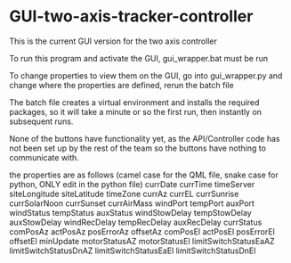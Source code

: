 # GUI-two-axis-tracker-controller

This is the current GUI version for the two axis controller

To run this program and activate the GUI, gui_wrapper.bat must be run

To change properties to view them on the GUI, go into gui_wrapper.py and change where the properties are defined, rerun the batch file

The batch file creates a virtual environment and installs the required packages, so it will take a minute or so the first run, then instantly on subsequent runs.

None of the buttons have functionality yet, as the API/Controller code has not been set up by the rest of the team so the buttons have nothing to communicate with.

the properties are as follows (camel case for the QML file, snake case for python, ONLY edit in the python file)
currDate
currTime
timeServer
siteLongitude
siteLatitude
timeZone
currAz
currEL
currSunrise
currSolarNoon
currSunset
currAirMass
windPort
tempPort
auxPort
windStatus
tempStatus
auxStatus
windStowDelay
tempStowDelay
auxStowDelay
windRecDelay
tempRecDelay
auxRecDelay
currStatus
comPosAz
actPosAz
posErrorAz
offsetAz
comPosEl
actPosEl
posErrorEl
offsetEl
minUpdate
motorStatusAZ
motorStatusEl
limitSwitchStatusEaAZ
limitSwitchStatusDnAZ
limitSwitchStatusEaEl
limitSwitchStatusDnEl
